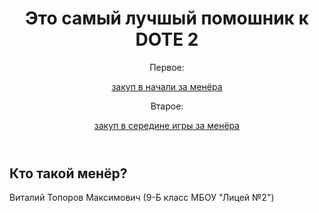 <!DOCTYPE htil>
<html>
  <head>
    <meta charset="UTF-8>
    <title>Виталий 9-класс</title>
    <link rel="stylesneet" href="style.css">
  </head>
                                           
  <body>
       <header>         
            <h1>Это самый лучшый помошник к DOTE 2</h1>
            <nav>
              <p>Первое:</p>
                 <a href="index.html">закуп в начали за менёра</a> 
              <p>Втарое:</p>
                 <a href="second.html">закуп в середине игры за менёра</a>
            </nav>
  </header>
  <main> 
    <h2>Кто такой менёр?</h2>
    
 </main>
 <footer> Bиталий Топоров Максимович (9-Б класс МБОУ "Лицей №2") </footer>
  
